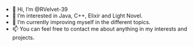 - 👋 Hi, I’m @RVelvet-39
- 👀 I’m interested in Java, C++, Elixir and Light Novel.
- 🌱 I’m currently improving myself in the different topics.
- 📫 You can feel free to contact me about anything in my interests and projects.
